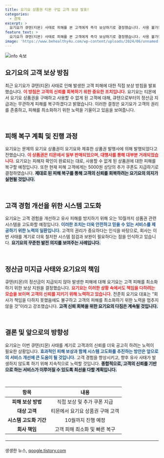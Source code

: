 ```yaml
---
title: 요기요 상품권 티몬 구입 고객 보상 발표!
categories:
  - 경제
excerpt: >
  요기요가 큐텐(티몬) 사태로 피해를 본 고객에게 즉각 보상하기로 결정했습니다. 사용 불가능한 상품권을 복구하고, 추가 쿠폰도 지급하겠다고 발표했습니다. 고객 신뢰 회복을 위한 이들은 또 다른 피해를 막기 위해 시스템 개선에도 나섭니다.
feature_text: >
  요기요가 큐텐(티몬) 사태로 피해를 본 고객에게 즉각 보상하기로 결정했습니다. 사용 불가능한 상품권을 복구하고, 추가 쿠폰도 지급하겠다고 발표했습니다. 고객 신뢰 회복을 위한 이들은 또 다른 피해를 막기 위해 시스템 개선에도 나섭니다.
image: 'https://www.behealthy4u.com/wp-content/uploads/2024/06/unnamed-file.png'
---
```


<p><img src="https://www.behealthy4u.com/wp-content/uploads/2024/06/unnamed-file.png" alt="info 속보" /></p>

<h2 data-ke-size="size26">요기요의 고객 보상 방침</h2>

<p data-ke-size="size16">최근 요기요가 큐텐(티몬) 사태로 인해 발생한 고객 피해에 대한 직접 보상 방침을 발표했습니다. <b><span style="color: #ee2323;">이 방침은 고객의 신뢰를 회복하기 위한 중요한 조치입니다.</span></b> 요기요는 티몬에서 요기요 상품권을 구매하고 사용할 수 없게 된 고객에 대해, 큐텐으로부터의 정산금 지급과는 무관하게 피해를 복구하겠다고 밝혔습니다. 이러한 결정은 요기요가 고객의 권리를 존중하고, 피해를 최소화하기 위한 노력을 기울이고 있음을 보여줍니다. </p>

<p data-ke-size="size16">&nbsp;</p>

<h2 data-ke-size="size26">피해 복구 계획 및 진행 과정</h2>

<p data-ke-size="size16">요기요는 문제의 요기요 상품권이 요기요와 제휴한 상품권 발행사에 의해 발행되었다고 전했습니다. <b><span style="color: #ee2323;">이 상품권은 티몬에서 일부 판매되었으며, 대행사를 통해 대부분 거래되었습니다.</span></b> 요기요는 피해자 확인이 완료되는 대로, 사용할 수 없게 된 상품권에 대한 피해를 복구할 예정입니다. 또한 현재 피해 고객에게는 5000원 상당의 추가 쿠폰도 지급하기로 결정하였습니다. <b><span style="background-color: #21538527;">제대로 된 피해 복구를 통해 고객의 신뢰를 회복하려는 요기요의 의지가 실현될 것입니다.</span></b></p>

<p data-ke-size="size16">&nbsp;</p>

<h2 data-ke-size="size26">고객 경험 개선을 위한 시스템 고도화</h2>

<p data-ke-size="size16">요기요는 고객 경험을 개선하고 유사 피해를 방지하기 위해 오는 10월까지 상품권 관련 시스템을 고도화할 예정입니다. <b><span style="color: #1a5490;">이러한 조치는 더욱 안전하고 믿을 수 있는 서비스를 제공하기 위한 노력의 일환입니다.</span></b> 고객의 권리가 중요하다는 인식을 바탕으로, 회사는 이번 사태를 계기로 더욱 철저한 시스템 점검과 보완이 필요하다는 점을 인식하고 있습니다. <b><span style="background-color: #21538527;">요기요의 꾸준한 발전 의지를 보여주는 사례입니다.</span></b></p>

<p data-ke-size="size16">&nbsp;</p>

<h2 data-ke-size="size26">정산금 미지급 사태와 요기요의 책임</h2>

<p data-ke-size="size16">큐텐(티몬)의 정산금이 지급되지 않아 발생한 피해에 대해 요기요는 고객 피해를 최소화하기 위한 보상 지원을 결정했습니다. <b><span style="color: #ee2323;">요기요는 이러한 상황 속에서도 책임을 다하려는 모습을 보이며 고객의 신뢰를 지키기 위해 노력하고 있습니다.</span></b> 전준희 요기요 대표는 “회사가 책임을 다하지 못했음에도 불구하고 고객의 피해를 최소화하기 위한 노력을 멈추지 않을 것”이라고 강조했습니다. <b><span style="background-color: #21538527;">고객 신뢰 회복을 위한 요기요의 다짐은 계속될 것입니다.</span></b></p>

<p data-ke-size="size16">&nbsp;</p>

<h2 data-ke-size="size26">결론 및 앞으로의 방향성</h2>

<p data-ke-size="size16">요기요는 이번 큐텐(티몬) 사태를 계기로 고객과의 신뢰를 더욱 공고히 하려는 노력이 필요한 상황입니다. <b><span style="color: #1a5490;">효과적인 피해 보상과 함께 시스템 고도화를 추진하는 방안은 앞으로의 서비스 개선에 큰 도움이 될 것입니다.</span></b> 고객 경험을 향상시키고, 향후 유사 사태가 발생하지 않도록 하기 위해 지속적으로 노력할 것입니다. <b><span style="background-color: #21538527;">종합적으로, 고객의 신뢰를 기반으로 하는 서비스가 이루어질 수 있도록 최선을 다할 계획입니다.</span></b></p>

<p data-ke-size="size16">&nbsp;</p>

<table style="width: 100%; border-collapse: collapse;">
  <thead>
    <tr>
      <th style="text-align: center;"><b>항목</b></th>
      <th style="text-align: center;"><b>내용</b></th>
    </tr>
  </thead>
  <tbody>
    <tr>
      <td style="text-align: center; height: 17px;"><b>피해 보상 방법</b></td>
      <td style="text-align: center; height: 17px;">직접 보상 및 추가 쿠폰 지급</td>
    </tr>
    <tr>
      <td style="text-align: center; height: 17px;"><b>대상 고객</b></td>
      <td style="text-align: center; height: 17px;">티몬에서 요기요 상품권 구매 고객</td>
    </tr>
    <tr>
      <td style="text-align: center; height: 17px;"><b>시스템 고도화 기간</b></td>
      <td style="text-align: center; height: 17px;">10월까지 진행 예정</td>
    </tr>
    <tr>
      <td style="text-align: center; height: 17px;"><b>회사 책임</b></td>
      <td style="text-align: center; height: 17px;">고객 피해 최소화 및 빠른 복구</td>
    </tr>
  </tbody>
</table>

<hr style="border: 1px solid #eee; margin: 20px 0;"/>
생생한 뉴스, <a href="https://qoogle.tistory.com" rel="dofollow">qoogle.tistory.com</a>


